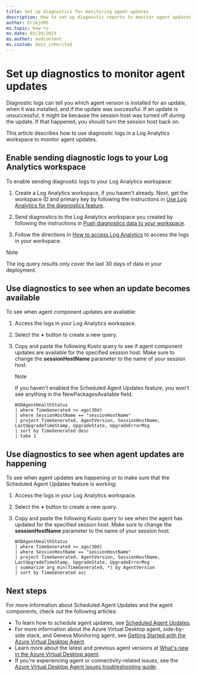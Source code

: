 ```yaml
---
title: Set up diagnostics for monitoring agent updates
description: How to set up diagnostic reports to monitor agent updates.
author: ErikjeMS
ms.topic: how-to
ms.date: 03/20/2023
ms.author: avdcontent
ms.custom: docs_inherited
---
```


# Set up diagnostics to monitor agent updates

Diagnostic logs can tell you which agent version is installed for an update, when it was installed, and if the update was successful. If an update is unsuccessful, it might be because the session host was turned off during the update. If that happened, you should turn the session host back on.

This article describes how to use diagnostic logs in a Log Analytics workspace to monitor agent updates.

## Enable sending diagnostic logs to your Log Analytics workspace

To enable sending diagnostic logs to your Log Analytics workspace:

1. Create a Log Analytics workspace, if you haven't already. Next, get the workspace ID and primary key by following the instructions in [Use Log Analytics for the diagnostics feature](diagnostics-log-analytics.md#prerequisites).

2. Send diagnostics to the Log Analytics workspace you created by following the instructions in [Push diagnostics data to your workspace](diagnostics-log-analytics.md#push-diagnostics-data-to-your-workspace). 

3. Follow the directions in [How to access Log Analytics](diagnostics-log-analytics.md#how-to-access-log-analytics) to access the logs in your workspace.

> [!NOTE]
> The log query results only cover the last 30 days of data in your deployment.

## Use diagnostics to see when an update becomes available

To see when agent component updates are available: 

1. Access the logs in your Log Analytics workspace.

2. Select the **+** button to create a new query.

3. Copy and paste the following Kusto query to see if agent component updates are available for the specified session host. Make sure to change the **sessionHostName** parameter to the name of your session host.

    > [!NOTE]
    > If you haven't enabled the Scheduled Agent Updates feature, you won't see anything in the NewPackagesAvailable field.

    ```kusto
    WVDAgentHealthStatus 
    | where TimeGenerated >= ago(30d) 
    | where SessionHostName == "sessionHostName" 
    | project TimeGenerated, AgentVersion, SessionHostName, LastUpgradeTimeStamp, UpgradeState, UpgradeErrorMsg
    | sort by TimeGenerated desc
    | take 1
    ```

## Use diagnostics to see when agent updates are happening

To see when agent updates are happening or to make sure that the Scheduled Agent Updates feature is working: 

1. Access the logs in your Log Analytics workspace.

2. Select the **+** button to create a new query. 

3. Copy and paste the following Kusto query to see when the agent has updated for the specified session host. Make sure to change the **sessionHostName** parameter to the name of your session host.

    ```kusto
    WVDAgentHealthStatus 
    | where TimeGenerated >= ago(30d) 
    | where SessionHostName == "sessionHostName" 
    | project TimeGenerated, AgentVersion, SessionHostName, LastUpgradeTimeStamp, UpgradeState, UpgradeErrorMsg 
    | summarize arg_min(TimeGenerated, *) by AgentVersion 
    | sort by TimeGenerated asc 
    ```

## Next steps

For more information about Scheduled Agent Updates and the agent components, check out the following articles:

- To learn how to schedule agent updates, see [Scheduled Agent Updates](scheduled-agent-updates.md).
- For more information about the Azure Virtual Desktop agent, side-by-side stack, and Geneva Monitoring agent, see [Getting Started with the Azure Virtual Desktop Agent](agent-overview.md).
- Learn more about the latest and previous agent versions at [What's new in the Azure Virtual Desktop agent](whats-new-agent.md).
- If you're experiencing agent or connectivity-related issues, see the [Azure Virtual Desktop Agent issues troubleshooting guide](/troubleshoot/azure/virtual-desktop/troubleshoot-agent).
